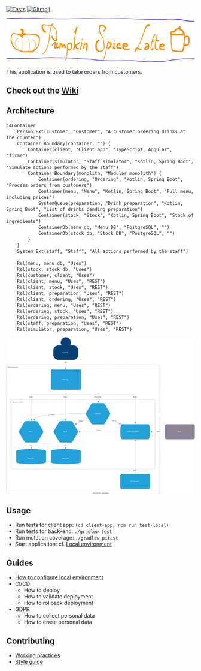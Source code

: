 [![Tests](https://github.com/sylvaindecout/pumpkin-spice-latte/actions/workflows/build.yml/badge.svg?branch=main)](https://github.com/sylvaindecout/pumpkin-spice-latte/actions/workflows/build.yml) [![Gitmoji](https://img.shields.io/badge/gitmoji-%20%F0%9F%98%9C%20%F0%9F%98%8D-FFDD67.svg)](https://gitmoji.dev)

![Pumpkin Spice Latte](./client-app/src/assets/banner.svg)

This application is used to take orders from customers.

## Check out the [Wiki](https://github.com/sylvaindecout/pumpkin-spice-latte/wiki)

## Architecture

```mermaid
C4Container
    Person_Ext(customer, "Customer", "A customer ordering drinks at the counter")
    Container_Boundary(container, "") {
        Container(client, "Client app", "TypeScript, Angular", "fixme")
        Container(simulator, "Staff simulator", "Kotlin, Spring Boot", "Simulate actions performed by the staff")
        Container_Boundary(monolith, "Modular monolith") {
            Container(ordering, "Ordering", "Kotlin, Spring Boot", "Process orders from customers")
            Container(menu, "Menu", "Kotlin, Spring Boot", "Full menu, including prices")
            SystemQueue(preparation, "Drink preparation", "Kotlin, Spring Boot", "List of drinks pending preparation")
            Container(stock, "Stock", "Kotlin, Spring Boot", "Stock of ingredients")
            ContainerDb(menu_db, "Menu DB", "PostgreSQL", "")
            ContainerDb(stock_db, "Stock DB", "PostgreSQL", "")
        }
    }
    System_Ext(staff, "Staff", "All actions performed by the staff")

    Rel(menu, menu_db, "Uses")
    Rel(stock, stock_db, "Uses")
    Rel(customer, client, "Uses")
    Rel(client, menu, "Uses", "REST")
    Rel(client, stock, "Uses", "REST")
    Rel(client, preparation, "Uses", "REST")
    Rel(client, ordering, "Uses", "REST")
    Rel(ordering, menu, "Uses", "REST")
    Rel(ordering, stock, "Uses", "REST")
    Rel(ordering, preparation, "Uses", "REST")
    Rel(staff, preparation, "Uses", "REST")
    Rel(simulator, preparation, "Uses", "REST")
```

![C4 model - Container diagram](./doc/images/c4_container.svg)

## Usage

* Run tests for client app: `(cd client-app; npm run test-local)`
* Run tests for back-end: `./gradlew test`
* Run mutation coverage: `./gradlew pitest`
* Start application: cf. [Local environment](./doc/local_env.md)

## Guides

* [How to configure local environment](./doc/local_env.md)
* CI/CD
  * How to deploy
  * How to validate deployment
  * How to rollback deployment
* GDPR
  * How to collect personal data
  * How to erase personal data

## Contributing

* [Working practices](https://github.com/sylvaindecout/pumpkin-spice-latte/wiki/Working-practices)
* [Style guide](./doc/style_guide.md)
